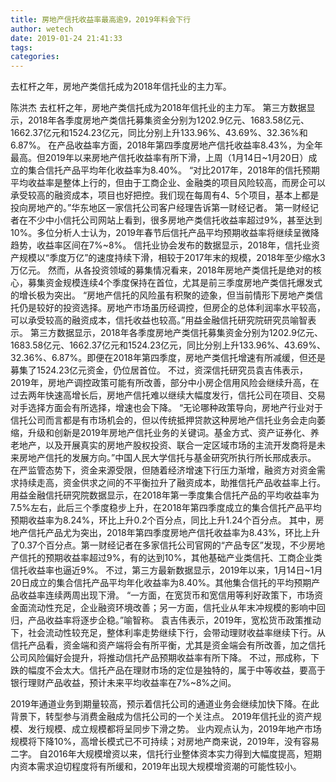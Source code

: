 ```yaml
---
title: 房地产信托收益率最高逾9，2019年料会下行
author: wetech
date: 2019-01-24 21:41:33
tags: 
categories: 
---
```

去杠杆之年，房地产类信托成为2018年信托业的主力军。
<!-- more -->
陈洪杰
去杠杆之年，房地产类信托成为2018年信托业的主力军。
第三方数据显示，2018年各季度房地产类信托募集资金分别为1202.9亿元、1683.58亿元、1662.37亿元和1524.23亿元，同比分别上升133.96%、43.69%、32.36%和6.87%。
在产品收益率方面，2018年第四季度房地产信托收益率8.43%，为全年最高。但2019年以来房地产信托收益率有所下滑，上周（1月14日~1月20日）成立的集合信托产品平均年化收益率为8.40%。
“对比2017年，2018年的信托预期平均收益率是整体上行的，但由于工商企业、金融类的项目风险较高，而房企可以承受较高的融资成本，项目也好把控。我们现在每周有4、5个项目，基本上都是投向房地产的。”华东地区一家信托公司客户经理告诉第一财经记者。
第一财经记者在不少中小信托公司网站上看到，很多房地产类信托收益率超过9%，甚至达到10%。多位分析人士认为，2019年春节后信托产品平均预期收益率将继续呈微降趋势，收益率区间在7%~8%。
信托业协会发布的数据显示，2018年，信托业资产规模以“季度万亿”的速度持续下滑，相较于2017年末的规模，2018年至少缩水3万亿元。
然而，从各投资领域的募集情况看来，2018年房地产类信托是绝对的核心，募集资金规模连续4个季度保持在首位，尤其是前三季度房地产类信托爆发式的增长极为突出。
“房地产信托的风险虽有积聚的迹象，但当前情形下房地产类信托仍是较好的投资选择。房地产市场虽历经调控，但房企的总体利润率水平较高，可以承受较高的融资成本，信托收益也较高。”用益金融信托研究院研究员喻智表示。
第三方数据显示，2018年各季度房地产类信托募集资金分别为1202.9亿元、1683.58亿元、1662.37亿元和1524.23亿元，同比分别上升133.96%、43.69%、32.36%、6.87%。即便在2018年第四季度，房地产类信托增速有所减缓，但还是募集了1524.23亿元资金，仍位居首位。
不过，资深信托研究员袁吉伟表示，2019年，房地产调控政策可能有所改善，部分中小房企信用风险会继续升高，在过去两年快速高增长后，房地产信托难以继续大幅度发行，信托公司在项目、交易对手选择方面会有所选择，增速也会下降。
“无论哪种政策导向，房地产行业对于信托公司而言都是有市场机会的，但以传统抵押贷款这种房地产信托业务会走向萎缩，升级和创新是2019年房地产信托业务的关键词。基金方式、资产证券化、养老地产，以及开展真实的房地产股权投资、联合一定区域市场的主流开发商将是未来房地产信托的发展方向。”中国人民大学信托与基金研究所执行所长邢成表示。
在严监管态势下，资金来源受限，但随着经济增速下行压力渐增，融资方对资金需求持续走高，资金供求之间的不平衡拉升了融资成本，助推信托产品收益率上行。
用益金融信托研究院数据显示，在2018年第一季度集合信托产品的平均收益率为7.5%左右，此后三个季度稳步上升，在2018年第四季度成立的集合信托产品平均预期收益率为8.24%，环比上升0.2个百分点，同比上升1.24个百分点。
其中，房地产信托产品尤为突出，2018年第四季度房地产信托收益率为8.43%，环比上升了0.37个百分点。第一财经记者在多家信托公司官网的“产品专区”发现，不少房地产信托的预期收益率超过9%，有的达到10%，其他基础产业类信托、工商企业类信托收益率也逼近9%。
不过，第三方最新数据显示，2019年以来，1月14日~1月20日成立的集合信托产品平均年化收益率为8.40%。其他集合信托的平均预期产品收益率连续两周出现下滑。
“一方面，在宽货币和宽信用等利好政策下，市场资金面流动性充足，企业融资环境改善；另一方面，信托业从年末冲规模的影响中回归，产品收益率将逐步企稳。”喻智称。
袁吉伟表示，2019年，宽松货币政策推动下，社会流动性较充足，整体利率走势继续下行，会带动理财收益率继续下行。从信托产品看，资金端和资产端将会有所平衡，尤其是资金端会有所改善，加之信托公司风险偏好会提升，将推动信托产品预期收益率有所下降。
不过，邢成称，下跌的幅度不会太大。信托产品在理财市场的定位是独特的，属于中等收益，要高于银行理财产品收益，预计未来平均收益率在7%~8%之间。
 
 
2019年通道业务到期量较高，预示着信托公司的通道业务会继续加快下降。在此背景下，转型参与消费金融成为信托公司的一个关注点。
2019年信托业的资产规模、发行规模、成立规模都将呈同步下滑之势。
业内观点认为，2019年地产市场规模将下降10%，高增长模式已不可持续；对房地产商来说，2019年，没有容易二字。
自2016年大规模增资以来，信托行业整体资本实力得到大幅度提高，短期内资本需求迫切程度将有所缓和，2019年出现大规模增资潮的可能性较小。
